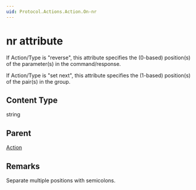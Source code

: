 ```yaml
---
uid: Protocol.Actions.Action.On-nr
---
```


# nr attribute

If Action/Type is "reverse", this attribute specifies the (0-based) position(s) of the parameter(s) in the command/response.

If Action/Type is "set next", this attribute specifies the (1-based) position(s) of the pair(s) in the group. 

## Content Type

string

## Parent

[Action](xref:Protocol.Actions.Action.On)

## Remarks

Separate multiple positions with semicolons.
